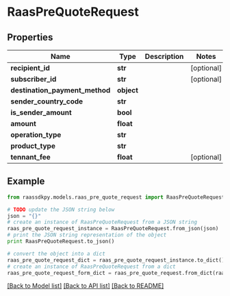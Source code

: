 # RaasPreQuoteRequest


## Properties
Name | Type | Description | Notes
------------ | ------------- | ------------- | -------------
**recipient_id** | **str** |  | [optional] 
**subscriber_id** | **str** |  | [optional] 
**destination_payment_method** | **object** |  | 
**sender_country_code** | **str** |  | 
**is_sender_amount** | **bool** |  | 
**amount** | **float** |  | 
**operation_type** | **str** |  | 
**product_type** | **str** |  | 
**tennant_fee** | **float** |  | [optional] 

## Example

```python
from raassdkpy.models.raas_pre_quote_request import RaasPreQuoteRequest

# TODO update the JSON string below
json = "{}"
# create an instance of RaasPreQuoteRequest from a JSON string
raas_pre_quote_request_instance = RaasPreQuoteRequest.from_json(json)
# print the JSON string representation of the object
print RaasPreQuoteRequest.to_json()

# convert the object into a dict
raas_pre_quote_request_dict = raas_pre_quote_request_instance.to_dict()
# create an instance of RaasPreQuoteRequest from a dict
raas_pre_quote_request_form_dict = raas_pre_quote_request.from_dict(raas_pre_quote_request_dict)
```
[[Back to Model list]](../README.md#documentation-for-models) [[Back to API list]](../README.md#documentation-for-api-endpoints) [[Back to README]](../README.md)


